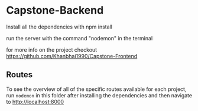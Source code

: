 # Capstone-Backend

Install all the dependencies with npm install

run the server with the command "nodemon" in the terminal

for more info on the project checkout https://github.com/Khanbhai1990/Capstone-Frontend

## Routes

To see the overview of all of the specific routes available for each project, run `nodemon` in this folder after installing the dependencies and then navigate to [http://localhost:8000](http://localhost:8000)

